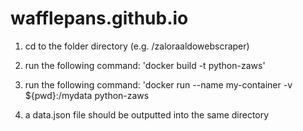 # wafflepans.github.io

1. cd to the folder directory (e.g. <path>/zaloraaldowebscraper)

2. run the following command: 'docker build -t python-zaws'

3. run the following command: 'docker run --name my-container -v ${pwd}:/mydata python-zaws

4. a data.json file should be outputted into the same directory